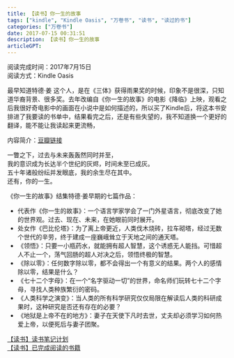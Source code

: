 ```yaml
---
title: 【读书】你一生的故事
tags: ["kindle", "Kindle Oasis", "万卷书", "读书", "读过的书"]
categories: ["万卷书"]
date: 2017-07-15 00:31:51
description: 【读书】你一生的故事
articleGPT: 
---
```


阅读完成时间：2017年7月15日  
阅读方式：Kindle Oasis  
  
最早知道特德·姜
这个人，是在《三体》获得雨果奖的时候，印象不是很深，只知道华裔背景、很多奖。去年改编自《你一生的故事》的电影《降临》上映，观看之后我很好奇电影中的画面在小说中是如何描述的，所以买了Kindle后，将这本书安排进了我要读的书单中，结果看完之后，还是有些失望的，我不知道换一个更好的翻译，能不能让我读起来更流畅，

内容简介：[豆瓣链接](https://book.douban.com/subject/26295448/)

一瞥之下，过去与未来轰轰然同时并至，  
我的意识成为长达半个世纪的灰烬，时间未至已成灰。  
五十年诸般纷纭并发眼底，我的余生尽在其中。  
还有，你的一生。

《你一生的故事》结集特德·姜早期的七篇作品：

  * 代表作《你一生的故事》：一个语言学家学会了一门外星语言，彻底改变了她的世界观。过去、现在、未来，在她眼前同时展开。
  * 处女作《巴比伦塔》：为了离上帝更近，人类伐木烧砖，拉车砌塔，经过无数个世代的辛劳，终于建成一座巍峨耸立于天地之间的通天塔。
  * 《领悟》：只要一小瓶药水，就能拥有超人智慧，这个诱惑无人能挡。可惜超人不止一个，荡气回肠的超人对决之后，领悟终极的智慧。
  * 《除以零》：任何数字除以零，都不会得出一个有意义的结果。两个人的感情除以零，结果是什么？
  * 《七十二个字母》：在一个“名字驱动一切”的世界，命名师们玩转七十二个字母，寻找人类种族繁衍的密码。
  * 《人类科学之演变》：当人类的所有科学研究仅仅局限在解读后人类的科研成果时，这种研究是否还有存在的必要？
  * 《地狱是上帝不在的地方》：妻子在天使下凡时去世，丈夫却必须学习如何热爱上帝，以便死后与妻子团聚。

[【读书】读书笔记计划](./2016-11-14-reading-plan)  
[【读书】已完成阅读的书籍](./2017-03-15-reading-done)
